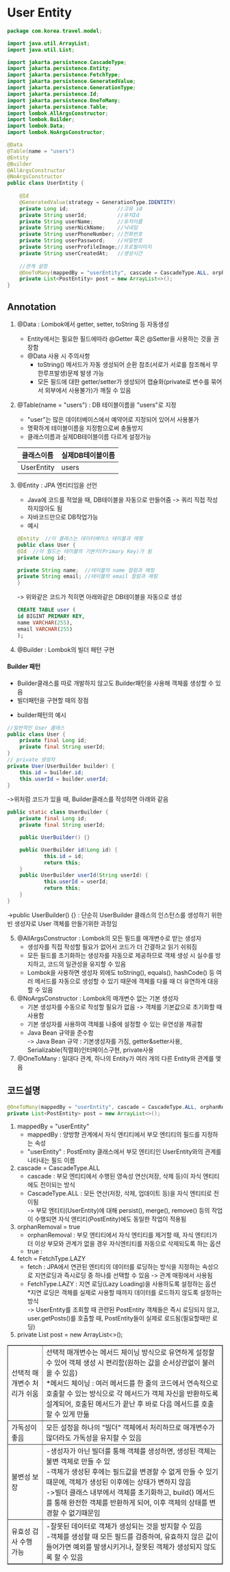 # User Entity

```JAVA
package com.korea.travel.model;

import java.util.ArrayList;
import java.util.List;

import jakarta.persistence.CascadeType;
import jakarta.persistence.Entity;
import jakarta.persistence.FetchType;
import jakarta.persistence.GeneratedValue;
import jakarta.persistence.GenerationType;
import jakarta.persistence.Id;
import jakarta.persistence.OneToMany;
import jakarta.persistence.Table;
import lombok.AllArgsConstructor;
import lombok.Builder;
import lombok.Data;
import lombok.NoArgsConstructor;

@Data
@Table(name = "users")
@Entity
@Builder
@AllArgsConstructor 
@NoArgsConstructor
public class UserEntity {
	
	@Id
	@GeneratedValue(strategy = GenerationType.IDENTITY)
	private Long id;				//고유 id
	private String userId;			//유저Id
	private String userName; 		//유저이름
	private String userNickName;	//닉네임
	private String userPhoneNumber;	//전화번호
	private String userPassword;	//비밀번호
	private String userProfileImage;//프로필이미지
	private String userCreatedAt;	//생성시간
	
	//관계 설정
	@OneToMany(mappedBy = "userEntity", cascade = CascadeType.ALL, orphanRemoval = true, fetch = FetchType.LAZY)
	private List<PostEntity> post = new ArrayList<>();
}
```

## Annotation

1. @Data : Lombok에서 getter, setter, toString 등 자동생성
	- Entity에서는 필요한 필드에따라 @Getter 혹은 @Setter을 사용하는 것을 권장함
	- @Data 사용 시 주의사항
		- toString() 메서드가 자동 생성되어 순환 참조(서로가 서로를 참조해서 무한루프발생)문제 발생 가능
		- 모든 필드에 대한 getter/setter가 생성되어 캡슐화(private로 변수를 묶어서 외부에서 사용불가)가 깨질 수 있음
2. @Table(name = "users") : DB 테이블이름을 "users"로 지정
	- "user"는 많은 데이터베이스에서 예약어로 지정되어 있어서 사용불가
	- 명확하게 테이블이름을 지정함으로써 충돌방지
	- 클래스이름과 실제DB테이블이름 다르게 설정가능

	|클래스이름|실제DB테이블이름|
	|---|---|
	|UserEntity|users|

3. @Entity : JPA 엔티티임을 선언
	- Java에 코드를 적었을 때, DB테이블을 자동으로 만들어줌 -> 쿼리 직접 작성하지않아도 됨
	- 자바코드만으로 DB작업가능
	- 예시
	```JAVA
	@Entity  //이 클래스는 데이터베이스 테이블과 매핑
	public class User {
    @Id  //이 필드는 테이블의 기본키(Primary Key)가 됨
    private Long id;
    
    private String name;  //테이블의 name 컬럼과 매핑
    private String email; //테이블의 email 컬럼과 매핑
	}
	```
	-> 위와같은 코드가 적히면 아래와같은 DB테이블을 자동으로 생성
	```SQL
	CREATE TABLE user (
    id BIGINT PRIMARY KEY,
    name VARCHAR(255),
    email VARCHAR(255)
	);
	```
4. @Builder : Lombok의 빌더 패턴 구현

#### Builder 패턴

- Builder클래스를 따로 개발하지 않고도 Builder패턴을 사용해 객체를 생성할 수 있음
- 빌더패턴을 구현할 때의 장점

<table border="1">
    <tr>
        <td>선택적 매개변수 처리가 쉬움</td>
        <td>선택적 매개변수는 메서드 체이닝 방식으로 유연하게 설정할 수 있어 객체 생성 시 편리함(원하는 값을 순서상관없이 불러올 수 있음)<br>*메서드 체이닝 : 여러 메서드를 한 줄의 코드에서 연속적으로 호출할 수 있는 방식으로 각 메서드가 객체 자신을 반환하도록 설계되어, 호출된 메서드가 끝난 후 바로 다음 메서드를 호출할 수 있게 만듦</td>
    </tr>
    <tr>
        <td>가독성이 좋음</td>
        <td>모든 설정을 하나의 "빌더" 객체에서 처리하므로 매개변수가 많더라도 가독성을 유지할 수 있음</td>
    </tr>
    <tr>
        <td>불변성 보장</td>
        <td>-생성자가 아닌 빌더를 통해 객체를 생성하면, 생성된 객체는 불변 객체로 만들 수 있<br>-객체가 생성된 후에는 필드값을 변경할 수 없게 만들 수 있기 때문에, 객체가 생성된 이후에는 상태가 변하지 않음<br>->빌더 클래스 내부에서 객체를 초기화하고, build() 메서드를 통해 완전한 객체를 반환하게 되어, 이후 객체의 상태를 변경할 수 없기때문임</td>
    </tr>
    <tr>
        <td>유효성 검사 수행 가능</td>
        <td>-잘못된 데이터로 객체가 생성되는 것을 방지할 수 있음<br>-객체를 생성할 때 모든 필드를 검증하여, 유효하지 않은 값이 들어가면 예외를 발생시키거나, 잘못된 객체가 생성되지 않도록 할 수 있음</td>
    </tr>

- builder패턴의 예시
```JAVA
//일반적인 User 클래스
public class User {
    private final Long id;
    private final String userId;
}
// private 생성자
private User(UserBuilder builder) {
    this.id = builder.id;
    this.userId = builder.userId;
}
```
->위처럼 코드가 있을 때, Builder클래스를 작성하면 아래와 같음
```JAVA
public static class UserBuilder {
    private final Long id;
    private final String userId;

	public UserBuilder() {}

	public UserBuilder id(Long id) {
            this.id = id;
            return this;
    }
	public UserBuilder userId(String userId) {
            this.userId = userId;
            return this;
    }
}
```
->public UserBuilder() {} : 단순히 UserBuilder 클래스의 인스턴스를 생성하기 위한 빈 생성자로 User 객체를 만들기위한 과정임

5. @AllArgsConstructor : Lombok의 모든 필드를 매개변수로 받는 생성자
	- 생성자를 직접 작성할 필요가 없어서 코드가 더 간결하고 읽기 쉬워짐
	- 모든 필드를 초기화하는 생성자를 자동으로 제공하므로 객체 생성 시 실수를 방지하고, 코드의 일관성을 유지할 수 있음
	- Lombok을 사용하면 생성자 외에도 toString(), equals(), hashCode() 등 여러 메서드를 자동으로 생성할 수 있기 때문에 객체를 다룰 때 더 유연하게 대응할 수 있음
6. @NoArgsConstructor : Lombok의 매개변수 없는 기본 생성자
	- 기본 생성자를 수동으로 작성할 필요가 없음 -> 객체를 기본값으로 초기화할 때 사용함
	- 기본 생성자를 사용하여 객체를 나중에 설정할 수 있는 유연성을 제공함
	- Java Bean 규약을 준수함
	<br>-> Java Bean 규약 : 기본생성자를 가짐, getter&setter사용, Serializable(직렬화)인터페이스구현, private사용 
7. @OneToMany : 일대다 관계, 하나의 Entity가 여러 개의 다른 Entity와 관계를 맺음

## 코드설명

```JAVA
@OneToMany(mappedBy = "userEntity", cascade = CascadeType.ALL, orphanRemoval = true, fetch = FetchType.LAZY)
private List<PostEntity> post = new ArrayList<>();
```
1. mappedBy = "userEntity"
	- mappedBy : 양방향 관계에서 자식 엔티티에서 부모 엔티티의 필드를 지정하는 속성
	- "userEntity" : PostEntity 클래스에서 부모 엔티티인 UserEntity와의 관계를 나타내는 필드 이름
2. cascade = CascadeType.ALL
	- cascade : 부모 엔티티에서 수행된 영속성 연산(저장, 삭제 등)이 자식 엔티티에도 전이되는 방식
	- CascadeType.ALL : 모든 연산(저장, 삭제, 업데이트 등)을 자식 엔티티로 전이됨
	<br>-> 부모 엔티티(UserEntity)에 대해 persist(), merge(), remove() 등의 작업이 수행되면 자식 엔티티(PostEntity)에도 동일한 작업이 적용됨
3. orphanRemoval = true
	- orphanRemoval : 부모 엔티티에서 자식 엔티티를 제거할 때, 자식 엔티티가 더 이상 부모와 관계가 없을 경우 자식엔티티를 자동으로 삭제되도록 하는 옵션
	- true : 
4. fetch = FetchType.LAZY
	- fetch : JPA에서 연관된 엔티티의 데이터를 로딩하는 방식을 지정하는 속성으로 지연로딩과 즉시로딩 중 하나를 선택할 수 있음 -> 관계 매핑에서 사용됨
	- FetchType.LAZY : 지연 로딩(Lazy Loading)을 사용하도록 설정하는 옵션
	<br>*지연 로딩은 객체를 실제로 사용할 때까지 데이터를 로드하지 않도록 설정하는 방식
	<br>-> UserEntity를 조회할 때 관련된 PostEntity 객체들은 즉시 로딩되지 않고, user.getPosts()를 호출할 때, PostEntity들이 실제로 로드됨(필요할때만 로딩)
5. private List<PostEntity> post = new ArrayList<>();